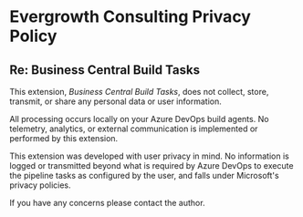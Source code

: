 # Evergrowth Consulting Privacy Policy

## Re: Business Central Build Tasks

This extension, *Business Central Build Tasks*, does not collect, store, transmit, or share any personal data or user information.

All processing occurs locally on your Azure DevOps build agents. No telemetry, analytics, or external communication is implemented or performed by this extension.

This extension was developed with user privacy in mind. No information is logged or transmitted beyond what is required by Azure DevOps to execute the pipeline tasks as configured by the user, and falls under Microsoft's privacy policies.

If you have any concerns please contact the author.

